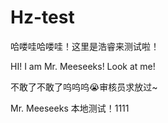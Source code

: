 # Hz-test

哈喽哇哈喽哇！这里是浩睿来测试啦！

HI! I am Mr. Meeseeks! Look at me! 

不敢了不敢了呜呜呜😭审核员求放过~

Mr. Meeseeks 本地测试！1111